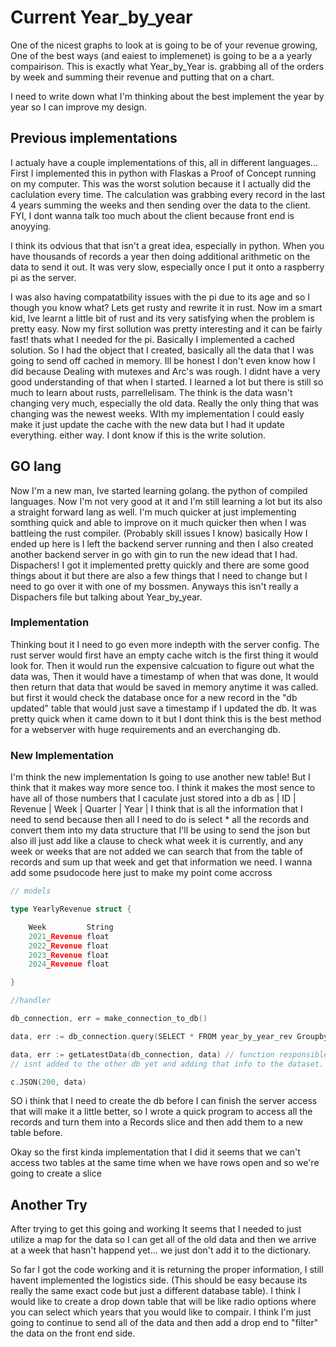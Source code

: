 # Current Year_by_year

One of the nicest graphs to look at is going to be of your revenue growing, One of the best ways (and eaiest to implemenet) is going to be a a yearly compairison. This is exactly what Year_by_Year is. grabbing all of the orders by week and summing their revenue and putting that on a chart.

I need to write down what I'm thinking about the best implement the year by year so I can improve my design.

## Previous implementations

I actualy have a couple implementations of this, all in different languages... First I implemented this in python with Flaskas a Proof of Concept running on my computer. This was the worst solution because it I actually did the caclulation every time. The calculation was grabbing every record in the last 4 years summing the weeks and then sending over the data to the client. FYI, I dont wanna talk too much about the client because front end is anoyying. 

I think its odvious that that isn't a great idea, especially in python. When you have thousands of records a year then doing additional arithmetic on the data to send it out. It was very slow, especially once I put it onto a raspberry pi as the server. 

I was also having compatatbility issues with the pi due to its age and so I though you know what? Lets get rusty and rewrite it in rust. Now im a smart kid, Ive learnt a little bit of rust and its very satisfying when the problem is pretty easy. Now my first sollution was pretty interesting and it can be fairly fast! thats what I needed for the pi. Basically I implemented a cached solution. So I had the object that I created, basically all the data that I was going to send off cached in memory. Ill be honest I don't even know how I did because Dealing with mutexes and Arc's was rough. I didnt have a very good understanding of that when I started. I learned a lot but there is still so much to learn about rusts, parrellelisam. The think is the data wasn't changing very much, especially the old data. Really the only thing that was changing was the newest weeks. WIth my implementation I could easly make it just update the cache with the new data but I had it update everything. either way. I dont know if this is the write solution.

## GO lang

Now I'm a new man, Ive started learning golang. the python of compiled languages. Now I'm not very good at it and I'm still learning a lot but its also a straight forward lang as well. I'm much quicker at just implementing somthing quick and able to improve on it much quicker then when I was battleing the rust compiler. (Probably skill issues I know) basically How I ended up here is I left the backend server running and then I also created another backend server in go with gin to run the new idead that I had. Dispachers! I got it implemented pretty quickly and there are some good things about it but there are also a few things that I need to change but I need to go over it with one of my bossmen. Anyways this isn't really a Dispachers file but talking about Year_by_year.

### Implementation

Thinking bout it I need to go even more indepth with the server config. The rust server would first have an empty cache witch is the first thing it would look for. Then it would run the expensive calcuation to figure out what the data was, Then it would have a timestamp of when that was done, It would then return that data that would be saved in memory anytime it was called. but first it would check the database once for a new record in the "db updated" table that would just save a timestamp if I updated the db. It was pretty quick when it came down to it but I dont think this is the best method for a webserver with huge requirements and an everchanging db.

### New Implementation

I'm think the new implementation Is going to use another new table! But I think that it makes way more sence too. I think it makes the most sence to have all of those numbers that I caculate just stored into a db as | ID | Revenue | Week | Quarter | Year | I think that is all the information that I need to send because then all I need to do is select * all the records and convert them into my data structure that I'll be using to send the json but also ill just add like a clause to check what week it is currently, and any week or weeks that are not added we can search that from the table of records and sum up that week and get that information we need. I wanna add some psudocode here just to make my point come accross

```go
// models

type YearlyRevenue struct {

    Week         String
    2021_Revenue float
    2022_Revenue float
    2023_Revenue float
    2024_Revenue float

}

```

```go
//handler

db_connection, err = make_connection_to_db()

data, err := db_connection.query(SELECT * FROM year_by_year_rev Groupby Week) // should return 3 or 4 records for each week

data, err := getLatestData(db_connection, data) // function responsible for getting the newest data 
// isnt added to the other db yet and adding that info to the dataset.

c.JSON(200, data)
```
SO i think that I need to create the db before I can finish the server access that will make it a little better, so I wrote a quick program to access all the records and turn them into a Records slice and then add them to a new table before.

Okay so the first kinda implementation that I did it seems that we can't access two tables at the same time when we have rows open and so we're going to create a slice

## Another Try

After trying to get this going and working It seems that I needed to just utilize a map for the data so I can get all of the old data and then we arrive at a week that hasn't happend yet... we just don't add it to the dictionary. 

So far I got the code working and it is returning the proper information, I still havent implemented the logistics side. (This should be easy because its really the same exact code but just a different database table). I think I would like to create a drop down table that will be like radio options where you can select which years that you would like to compair. I think I'm just going to continue to send all of the data and then add a drop end to "filter" the data on the front end side.
